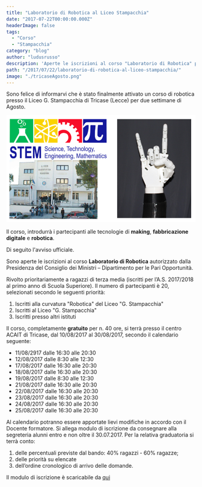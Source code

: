 ```yaml
---
title: "Laboratorio di Robotica al Liceo Stampacchia"
date: "2017-07-22T00:00:00.000Z"
headerImage: false
tags:
  - "Corso"
  - "Stampacchia"
category: "blog"
author: "ludusrusso"
description: 'Aperte le iscrizioni al corso "Laboratorio di Robotica" presso il Liceo G. Stampacchia di Tricase'
path: "/2017/07/22/laboratorio-di-robotica-al-liceo-stampacchia/"
image: "./tricaseAgosto.png"
---
```


Sono felice di informarvi che è stato finalmente attivato un corso di robotica presso il Liceo G. Stampacchia di Tricase (Lecce) per due settimane di Agosto.

![STEM Stampacchia](./tricaseAgosto.png)

Il corso, introdurrà i partecipanti alle tecnologie di **making**, **fabbricazione digitale** e **robotica**.

Di seguito l'avviso ufficiale.

Sono aperte le iscrizioni al corso **Laboratorio di Robotica** autorizzato dalla Presidenza del Consiglio dei Ministri – Dipartimento per le Pari Opportunità.

Rivolto prioritariamente a ragazzi di terza media (iscritti per l’A.S. 2017/2018 al primo anno di Scuola Superiore).
Il numero di partecipanti è 20, selezionati secondo le seguenti priorità:

1.  Iscritti alla curvatura "Robotica" del Liceo "G. Stampacchia"
2.  Iscritti al Liceo "G. Stampacchia"
3.  Iscritti presso altri istituti

Il corso, completamente **gratuito** per n. 40 ore, si terrà presso il centro ACAIT di Tricase, dal 10/08/2017 al 30/08/2017, secondo il calendario seguente:

- 11/08/2917 dalle 16:30 alle 20:30
- 12/08/2017 dalle 8:30 alle 12:30
- 17/08/2017 dalle 16:30 alle 20:30
- 18/08/2017 dalle 16:30 alle 20:30
- 19/08/2017 dalle 8:30 alle 12:30
- 21/08/2017 dalle 16:30 alle 20:30
- 22/08/2017 dalle 16:30 alle 20:30
- 23/08/2017 dalle 16:30 alle 20:30
- 24/08/2017 dalle 16:30 alle 20:30
- 25/08/2017 dalle 16:30 alle 20:30

Al calendario potranno essere apportate lievi modifiche in accordo con il Docente formatore.
Si allega modulo di iscrizione da consegnare alla segreteria alunni entro e non oltre il 30.07.2017.
Per la relativa graduatoria si terrà conto:

1. delle percentuali previste dal bando: 40% ragazzi - 60% ragazze;
2. delle priorità su elencate
3. dell’ordine cronologico di arrivo delle domande.

Il modulo di iscrizione è scaricabile da [qui](https://www.dropbox.com/s/93r4dqtq8qsvb4w/avviso-di-ROBOTICA-e-domanda.pdf?dl=1)
